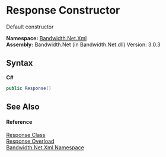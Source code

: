 ﻿# Response Constructor 
 

Default constructor

**Namespace:**&nbsp;<a href ="N_Bandwidth_Net_Xml.md">Bandwidth.Net.Xml</a><br />**Assembly:**&nbsp;Bandwidth.Net (in Bandwidth.Net.dll) Version: 3.0.3

## Syntax

**C#**<br />
``` C#
public Response()
```


## See Also


#### Reference
<a href ="T_Bandwidth_Net_Xml_Response.md">Response Class</a><br /><a href ="Overload_Bandwidth_Net_Xml_Response__ctor.md">Response Overload</a><br /><a href ="N_Bandwidth_Net_Xml.md">Bandwidth.Net.Xml Namespace</a><br />
